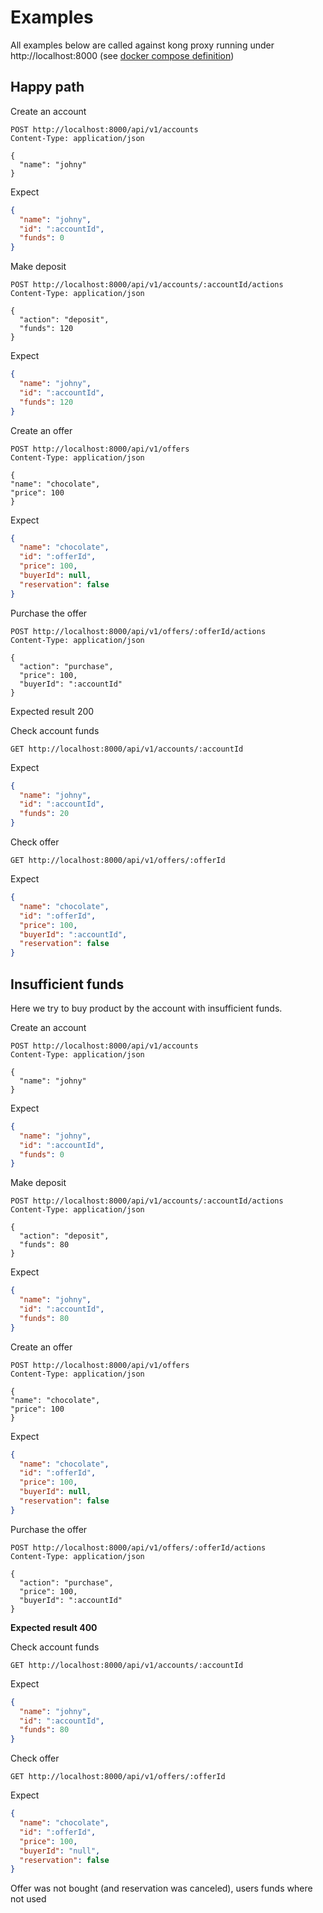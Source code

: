# Examples

All examples below are called against kong proxy running under http://localhost:8000 (see [docker compose definition](../docker-compose.yml)) 

## Happy path

Create an account
```http request
POST http://localhost:8000/api/v1/accounts
Content-Type: application/json

{
  "name": "johny"
}
```
Expect 
```json
{
  "name": "johny",
  "id": ":accountId",
  "funds": 0
}
```
Make deposit
```http request
POST http://localhost:8000/api/v1/accounts/:accountId/actions
Content-Type: application/json

{
  "action": "deposit",
  "funds": 120
}
```
Expect 
```json
{
  "name": "johny",
  "id": ":accountId",
  "funds": 120
}
```
Create an offer
```http request
POST http://localhost:8000/api/v1/offers
Content-Type: application/json

{
"name": "chocolate",
"price": 100
}
```
Expect
```json
{
  "name": "chocolate",
  "id": ":offerId",
  "price": 100,
  "buyerId": null,
  "reservation": false
}
```
Purchase the offer
```http request
POST http://localhost:8000/api/v1/offers/:offerId/actions
Content-Type: application/json

{
  "action": "purchase",
  "price": 100,
  "buyerId": ":accountId"
}
```
Expected result 200

Check account funds
```http request
GET http://localhost:8000/api/v1/accounts/:accountId
```
Expect
```json
{
  "name": "johny",
  "id": ":accountId",
  "funds": 20
}
```
Check offer
```http request
GET http://localhost:8000/api/v1/offers/:offerId
```
Expect
```json
{
  "name": "chocolate",
  "id": ":offerId",
  "price": 100,
  "buyerId": ":accountId",
  "reservation": false
}
```

## Insufficient funds

Here we try to buy product by the account with insufficient funds.

Create an account
```http request
POST http://localhost:8000/api/v1/accounts
Content-Type: application/json

{
  "name": "johny"
}
```
Expect
```json
{
  "name": "johny",
  "id": ":accountId",
  "funds": 0
}
```
Make deposit
```http request
POST http://localhost:8000/api/v1/accounts/:accountId/actions
Content-Type: application/json

{
  "action": "deposit",
  "funds": 80
}
```
Expect
```json
{
  "name": "johny",
  "id": ":accountId",
  "funds": 80
}
```
Create an offer
```http request
POST http://localhost:8000/api/v1/offers
Content-Type: application/json

{
"name": "chocolate",
"price": 100
}
```
Expect
```json
{
  "name": "chocolate",
  "id": ":offerId",
  "price": 100,
  "buyerId": null,
  "reservation": false
}
```
Purchase the offer
```http request
POST http://localhost:8000/api/v1/offers/:offerId/actions
Content-Type: application/json

{
  "action": "purchase",
  "price": 100,
  "buyerId": ":accountId"
}
```
**Expected result 400**

Check account funds
```http request
GET http://localhost:8000/api/v1/accounts/:accountId
```
Expect
```json
{
  "name": "johny",
  "id": ":accountId",
  "funds": 80
}
```
Check offer
```http request
GET http://localhost:8000/api/v1/offers/:offerId
```
Expect
```json
{
  "name": "chocolate",
  "id": ":offerId",
  "price": 100,
  "buyerId": "null",
  "reservation": false
}
```

Offer was not bought (and reservation was canceled), users funds where not used